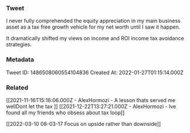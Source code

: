 ### Tweet
I never fully comprehended the equity appreciation in my main business asset as a tax free growth vehicle for my net worth until I saw it happen.

It dramatically shifted my views on income and ROI income tax avoidance strategies.

### Metadata
Tweet ID: 1486508060554104836
Created At: 2022-01-27T01:15:14.000Z

### Related
[[2021-11-16T15:16:06.000Z - AlexHormozi - A lesson thats served me wellDont let the tax ]]
[[2021-12-22T13:27:21.000Z - AlexHormozi - Ive found all my friends who obsess about tax loop]]

[[2022-03-10 08-03-17 Focus on upside rather than downside]]
